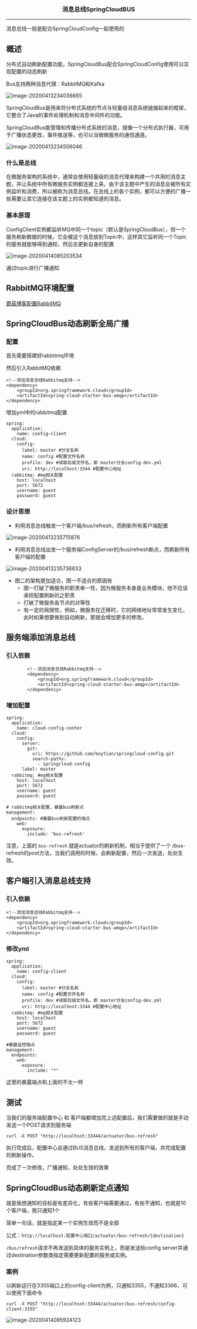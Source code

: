 ### <center>消息总线SpringCloudBUS
***
消息总线一般是配合SpringCloudConfig一起使用的

## 概述

分布式自动刷新配置功能，SpringCloudBus配合SpringCloudConfig使用可以实现配置的动态刷新

Bus支持两种消息代理：RabbitMQ和Kafka

![image-20200413234036665](https://cdn.losey.top/blog/image-20200413234036665.png)

SpringCloudBus是用来将分布式系统的节点与轻量级消息系统链接起来的框架，它整合了Java的事件处理机制和消息中间件的功能。

SpringCloudBus能管理和传播分布式系统的消息，就像一个分布式执行器，可用于广播状态更改，事件推送等，也可以当做微服务的通信通道。

![image-20200413234506046](https://cdn.losey.top/blog/image-20200413234506046.png)

### 什么是总线

在微服务架构的系统中，通常会使用轻量级的消息代理来构建一个共用的消息主题，并让系统中所有微服务实例都连接上来。由于该主题中产生的消息会被所有实例监听和消费，所以被称为消息总线。在总线上的各个实例，都可以方便的广播一些需要让其它连接在该主题上的实例都知道的消息。

### 基本原理

ConfigClient实例都监听MQ中同一个topic（默认是SpringCloudBus），但一个服务刷新数据的时候，它会被这个消息放到Topic中，这样其它监听同一个Topic的服务就能够得到通知，然后去更新自身的配置

![image-20200414085203534](https://cdn.losey.top/blog/image-20200414085203534.png)

通过topic进行广播通知

## RabbitMQ环境配置

[蘑菇博客配置RabbitMQ](http://moguit.cn/#/info?blogUid=995e0fccd2b240aabd56a10a688e42d4)

## SpringCloudBus动态刷新全局广播

### 配置

首先需要搭建好rabbitmq环境

然后引入RabbitMQ依赖

```
<!--添加消息总线Rabbitmq支持-->
<dependency>
    <groupId>org.springframework.cloud</groupId>
    <artifactId>spring-cloud-starter-bus-amqp</artifactId>
</dependency>
```

增加yml中的rabbitmq配置

```
spring:
  application:
    name: config-client
  cloud:
    config:
      label: master #分支名称
      name: config #配置文件名称
      profile: dev #读取后缀文件名，即 master分支config-dev.yml
      uri: http://localhost:3344 #配置中心地址
  rabbitmq: #mq相关配置
    host: localhost
    port: 5672
    username: guest
    password: guest
```

### 设计思想

- 利用消息总线触发一个客户端/bus/refresh，而刷新所有客户端配置

![image-20200413235715876](https://cdn.losey.top/blog/image-20200413235715876.png)

- 利用消息总线出发一个服务端ConfigServer的/bus/refresh断点，而刷新所有客户端的配置

![image-20200413235736633](https://cdn.losey.top/blog/image-20200413235736633.png)

- 图二的架构更加适合，图一不适合的原因有
  - 图一打破了微服务的职责单一性，因为微服务本身是业务模块，他不应该承担配置刷新的之职责
  - 打破了微服务各节点的对等性
  - 有一定的局限性，例如，微服务在迁移时，它的网络地址常常发生变化，此时如果想要做到自动刷新，那就会增加更多的修改。

## 服务端添加消息总线

### 引入依赖

```
        <!--添加消息总线Rabbitmq支持-->
        <dependency>
            <groupId>org.springframework.cloud</groupId>
            <artifactId>spring-cloud-starter-bus-amqp</artifactId>
        </dependency>
```

### 增加配置

```
spring:
  application:
    name: cloud-config-center
  cloud:
    config:
      server:
        git:
          uri: https://github.com/boytian/springcloud-config.git
          search-paths:
            - springcloud-config
      label: master
  rabbitmq: #mq相关配置
    host: localhost
    port: 5672
    username: guest
    password: guest
    
# rabbitmq相关配置，暴露bus刷新点
management:
  endpoints: #暴露bus刷新配置的端点
    web:
      exposure:
        include: 'bus-refresh'    
```

注意，上面的 `bus-refresh` 就是actuator的刷新机制，相当于提供了一个  /bus-refresh的post方法，当我们调用的时候，会刷新配置，然后一次发送，处处生效。

## 客户端引入消息总线支持

### 引入依赖

```
<!--添加消息总线Rabbitmq支持-->
<dependency>
    <groupId>org.springframework.cloud</groupId>
    <artifactId>spring-cloud-starter-bus-amqp</artifactId>
</dependency>
```

### 修改yml

```
spring:
  application:
    name: config-client
  cloud:
    config:
      label: master #分支名称
      name: config #配置文件名称
      profile: dev #读取后缀文件名，即 master分支config-dev.yml
      uri: http://localhost:3344 #配置中心地址
  rabbitmq: #mq相关配置
    host: localhost
    port: 5672
    username: guest
    password: guest

#暴露监控端点
management:
  endpoints:
    web:
      exposure:
        include: "*"
```

这里的暴露端点和上面的不太一样



## 测试

当我们的服务端配置中心 和 客户端都增加完上述配置后，我们需要做的就是手动发送一个POST请求到服务端

```
curl -X POST "http://localhsot:33444/actuator/bus-refresh"
```

执行完成后，配置中心会通过BUS消息总线，发送到所有的客户端，并完成配置的刷新操作。

完成了一次修改，广播通知，处处生效的效果



## SpringCloudBus动态刷新定点通知

就是我想通知的目标是有差异化，有些客户端需要通过，有些不通知，也就是10个客户端，我只通知1个

简单一句话，就是指定某一个实例生效而不是全部

公式：`http://localhost:配置中心端口/actuator/bus-refresh/{destination}`

`/bus/refresh`请求不再发送到具体的服务实例上，而是发送给config server并通过destination参数类指定需要更新配置的服务或实例。

### 案例

以刷新运行在3355端口上的config-client为例，只通知3355，不通知3366，可以使用下面命令

```
curl -X POST "http://localhsot:33444/actuator/bus-refresh/config-client:3355"
```



![image-20200414085924123](https://cdn.losey.top/blog/image-20200414085924123.png)

